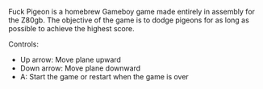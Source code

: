 Fuck Pigeon is a homebrew Gameboy game made entirely in assembly for the Z80gb. The objective of the game is to dodge pigeons for as long as possible to achieve the highest score.

Controls:
- Up arrow: Move plane upward
- Down arrow: Move plane downward
- A: Start the game or restart when the game is over

